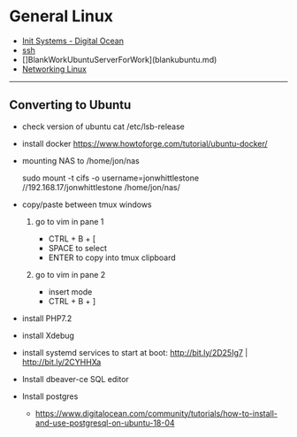 # General Linux

* [Init Systems - Digital Ocean](https://goo.gl/bru87d)
* [ssh](ssh) 
* []BlankWorkUbuntuServerForWork](blankubuntu.md)
* [Networking Linux](networkinglinux.md)

----
## Converting to Ubuntu ## 

* check version of ubuntu
    cat /etc/lsb-release
    
* install docker
    https://www.howtoforge.com/tutorial/ubuntu-docker/
    
* mounting NAS to /home/jon/nas

    sudo mount -t cifs -o username=jonwhittlestone //192.168.17/jonwhittlestone /home/jon/nas/
    
* copy/paste between tmux windows
    1. go to vim in pane 1
        * CTRL + B + [
        * SPACE to select
        * ENTER to copy into tmux clipboard
    
    2. go to vim in pane 2
        * insert mode
        * CTRL + B + ]

* install PHP7.2

* install Xdebug

* install systemd services to start at boot: http://bit.ly/2D25Ig7 | http://bit.ly/2CYHHXa
 
* Install dbeaver-ce SQL editor
* Install postgres
    * https://www.digitalocean.com/community/tutorials/how-to-install-and-use-postgresql-on-ubuntu-18-04
